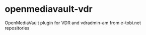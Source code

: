 openmediavault-vdr
==================

OpenMediaVault plugin for VDR and vdradmin-am from e-tobi.net repositories
